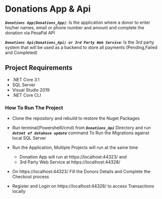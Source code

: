 # Donations App & Api

***`Donations App(Donations_App)`***:  Is the application where a donor to enter his/her names, email or phone number and amount and complete the donation via PesaPal API

***`Donations Api(Donations_Api) or 3rd Party Web Service`***:  Is the 3rd party system that will be used as a backend to store all payments (Pending,Failed and Completed)

## Project Requirements

* .NET Core 3.1
* SQL Server
* Visual Studio 2019
* .NET Core CLI

### How To Run The Project

* Clone the repository and rebuild to restore the Nuget Packages
* Run terminal(Powershelll/cmd) from ***`Donations_Api`*** Directory and run ***`dotnet ef database update`*** command To Run the Migrations against local SQL Server
* Run the Application, Multiple Projects will run at the same time

    * Donation App will run at https://localhost:44323/ and
    * 3rd Party Web Service at https://localhost:44328/

* On https://localhost:44323/ Fill the Donors Details and Complete the Checkout process
* Register and Login on https://localhost:44328/ to access Transactions locally
